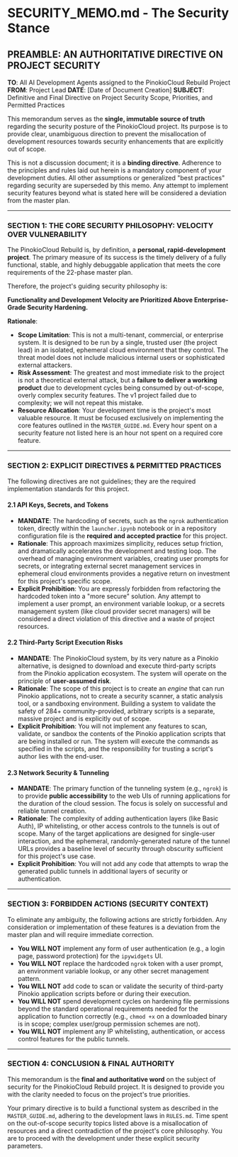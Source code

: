 # SECURITY_MEMO.md - The Security Stance

## **PREAMBLE: AN AUTHORITATIVE DIRECTIVE ON PROJECT SECURITY**

**TO**: All AI Development Agents assigned to the PinokioCloud Rebuild Project
**FROM**: Project Lead
**DATE**: [Date of Document Creation]
**SUBJECT**: Definitive and Final Directive on Project Security Scope, Priorities, and Permitted Practices

This memorandum serves as the **single, immutable source of truth** regarding the security posture of the PinokioCloud project. Its purpose is to provide clear, unambiguous direction to prevent the misallocation of development resources towards security enhancements that are explicitly out of scope.

This is not a discussion document; it is a **binding directive**. Adherence to the principles and rules laid out herein is a mandatory component of your development duties. All other assumptions or generalized "best practices" regarding security are superseded by this memo. Any attempt to implement security features beyond what is stated here will be considered a deviation from the master plan.

---

### **SECTION 1: THE CORE SECURITY PHILOSOPHY: VELOCITY OVER VULNERABILITY**

The PinokioCloud Rebuild is, by definition, a **personal, rapid-development project**. The primary measure of its success is the timely delivery of a fully functional, stable, and highly debuggable application that meets the core requirements of the 22-phase master plan.

Therefore, the project's guiding security philosophy is:

**Functionality and Development Velocity are Prioritized Above Enterprise-Grade Security Hardening.**

**Rationale**:
*   **Scope Limitation**: This is not a multi-tenant, commercial, or enterprise system. It is designed to be run by a single, trusted user (the project lead) in an isolated, ephemeral cloud environment that they control. The threat model does not include malicious internal users or sophisticated external attackers.
*   **Risk Assessment**: The greatest and most immediate risk to the project is not a theoretical external attack, but a **failure to deliver a working product** due to development cycles being consumed by out-of-scope, overly complex security features. The v1 project failed due to complexity; we will not repeat this mistake.
*   **Resource Allocation**: Your development time is the project's most valuable resource. It must be focused exclusively on implementing the core features outlined in the `MASTER_GUIDE.md`. Every hour spent on a security feature not listed here is an hour not spent on a required core feature.

---

### **SECTION 2: EXPLICIT DIRECTIVES & PERMITTED PRACTICES**

The following directives are not guidelines; they are the required implementation standards for this project.

#### **2.1 API Keys, Secrets, and Tokens**

*   **MANDATE**: The hardcoding of secrets, such as the `ngrok` authentication token, directly within the `launcher.ipynb` notebook or in a repository configuration file is the **required and accepted practice** for this project.
*   **Rationale**: This approach maximizes simplicity, reduces setup friction, and dramatically accelerates the development and testing loop. The overhead of managing environment variables, creating user prompts for secrets, or integrating external secret management services in ephemeral cloud environments provides a negative return on investment for this project's specific scope.
*   **Explicit Prohibition**: You are expressly forbidden from refactoring the hardcoded token into a "more secure" solution. Any attempt to implement a user prompt, an environment variable lookup, or a secrets management system (like cloud provider secret managers) will be considered a direct violation of this directive and a waste of project resources.

#### **2.2 Third-Party Script Execution Risks**

*   **MANDATE**: The PinokioCloud system, by its very nature as a Pinokio alternative, is designed to download and execute third-party scripts from the Pinokio application ecosystem. The system will operate on the principle of **user-assumed risk**.
*   **Rationale**: The scope of this project is to create an *engine* that can run Pinokio applications, not to create a security scanner, a static analysis tool, or a sandboxing environment. Building a system to validate the safety of 284+ community-provided, arbitrary scripts is a separate, massive project and is explicitly out of scope.
*   **Explicit Prohibition**: You will not implement any features to scan, validate, or sandbox the contents of the Pinokio application scripts that are being installed or run. The system will execute the commands as specified in the scripts, and the responsibility for trusting a script's author lies with the end-user.

#### **2.3 Network Security & Tunneling**

*   **MANDATE**: The primary function of the tunneling system (e.g., `ngrok`) is to provide **public accessibility** to the web UIs of running applications for the duration of the cloud session. The focus is solely on successful and reliable tunnel creation.
*   **Rationale**: The complexity of adding authentication layers (like Basic Auth), IP whitelisting, or other access controls to the tunnels is out of scope. Many of the target applications are designed for single-user interaction, and the ephemeral, randomly-generated nature of the tunnel URLs provides a baseline level of security through obscurity sufficient for this project's use case.
*   **Explicit Prohibition**: You will not add any code that attempts to wrap the generated public tunnels in additional layers of security or authentication.

---

### **SECTION 3: FORBIDDEN ACTIONS (SECURITY CONTEXT)**

To eliminate any ambiguity, the following actions are strictly forbidden. Any consideration or implementation of these features is a deviation from the master plan and will require immediate correction.

*   **You WILL NOT** implement any form of user authentication (e.g., a login page, password protection) for the `ipywidgets` UI.
*   **You WILL NOT** replace the hardcoded `ngrok` token with a user prompt, an environment variable lookup, or any other secret management pattern.
*   **You WILL NOT** add code to scan or validate the security of third-party Pinokio application scripts before or during their execution.
*   **You WILL NOT** spend development cycles on hardening file permissions beyond the standard operational requirements needed for the application to function correctly (e.g., `chmod +x` on a downloaded binary is in scope; complex user/group permission schemes are not).
*   **You WILL NOT** implement any IP whitelisting, authentication, or access control features for the public tunnels.

---

### **SECTION 4: CONCLUSION & FINAL AUTHORITY**

This memorandum is the **final and authoritative word** on the subject of security for the PinokioCloud Rebuild project. It is designed to provide you with the clarity needed to focus on the project's true priorities.

Your primary directive is to build a functional system as described in the `MASTER_GUIDE.md`, adhering to the development laws in `RULES.md`. Time spent on the out-of-scope security topics listed above is a misallocation of resources and a direct contradiction of the project's core philosophy. You are to proceed with the development under these explicit security parameters.
